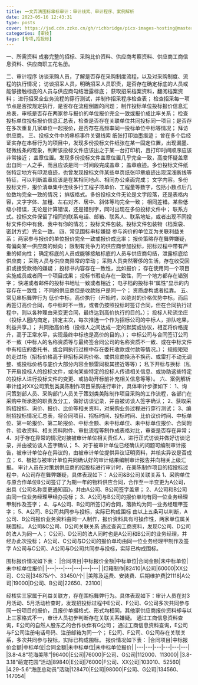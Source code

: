 ```yaml
---
title: 一文弄清围标串标审计：审计线索、审计程序、案例解析
date: 2023-05-16 12:43:31
type: posts
cover: https://jsd.cdn.zzko.cn/gh/richbridge/picx-images-hosting@master/thumbnail/audit.jpg
categories: [审技]
tags: [专项,招投标]
---
```


一、所需资料
成套完整的招标、采购比价资料、供应商考察资料、供应商工商信息资料、供应商职工花名册。

二、审计程序
访谈采购人员，了解是否存在采购制度流程，以及对采购制度、流程的执行情况；
访谈招采人员，明确招采人员职责，是否存在确定标底的人员或能够接触标底的人员与供应商勾结泄露标底；
获取招采档案资料，翻阅档案资料；
进行招采全业务流程的穿行测试，并制作招采程序检查表；
检查招采每一项节点是否按规定执行，是否存在流程倒置的问题；
制作投标单位投标报价信息汇总表，审核是否存在两家参与报价的单位报价完全一致或报价成比率关系；
检查投标单位投标报价信息汇总表，检查是否存在关联单位共同投标同一项目；是否存在多次重复几家单位一起报价，是否存在高频率同一投标单位中标等情况；
拜访供应商。
三、投标文件中的串标事件关键线索
纸张打印油墨痕迹；
曾在多个后经证实存在串标行为的项目中，发现多份投标文件纸张在某一固定位置，出现漏墨、轻微线条的现象，判断该投标文件应该出之于某一台打印机，且打印时间顺序应该非常接近；
盖章位置。发现多份投标文件盖章位置几乎完全一致，高度怀疑盖章出自同一人之手，而且应该是同一时间段完成盖章；
盖章痕迹。多份投标文件纸张特定地方有印泥痕迹，也曾发现投标文件某些单页纸张印章痕迹出现深浅断线等特征，可以判断盖章应该是在某相同地点、相同办公桌面完成；
文字内容。多份投标文件，报价清单集中连续多行工程子项单价、工程量等数字，包括小数点后几位数均完全一致的情况；
排版格式。多份投标文件无论是文字段落，还是表格内容，文字字体、加粗、左右对齐、居中、斜体等均完全一致；
相同差错。某些低级小错误，无论是计算错误，还是错别字，同时出现在多份投标文件中；
联系方式。投标文件保留了相同的联系电话、邮箱、联系人、联系地址，或者出现不同投标文件你中有我、我中有你的情况；
投标文件包装。投标文件包装物（档案袋、密封方式）完全一致。
四、常见围标串标嫌疑
参与询价的单位互为关联利益关系；
两家参与报价的单位报价完全一致或报价成比率；
报价策略存在舞弊嫌疑，有偏向某一供应商的倾向；
限制有竞争力的供应商参加投标，招标过程中带有严重的倾向性；
确定标底的人员或能够接触标底的人员与供应商勾结，泄露标底给供应商；
采购人员与供应商异常的举动；
采购人员突然奢侈的生活，存在收受回扣或接受款待的嫌疑；
投标书内容存在一致性，比如报价；
存在使用同一个项目实施成员或者同一个项目成果；
投标书瑕疵存在一致性，同一个地方都存在错别字；
快递或者邮件的投标书地址一致或者相近；
电子档的投标书“属性”显示的内容存在一致性；
不同的供应商但是收款账户是同一个；
资质虚构或者挂靠。
五、常见串标舞弊行为
低价中标，高价执行（开始时，以绝对的价格优势中标，而后再签订高价合同，与中标时不一致，或者仍按照投标时签订合同，但在合同执行过程中，则以各种理由来变更合同，最终达到高价执行的目的。）；
投标人轮流坐庄（投标人圈内商定，排定主次，每次推选一个作为招标公司的中标人，排队吃果，利益共享。）；
共同抬高价格（投标人之间达成一定的默契或协议，相互将价格提升，高于正常水平，实现最终中标也是高价的目的。）；
中标公司与合同签订公司不一致（中标人的名称资质等与最终签合同公司的名称资质不一致、或在中标文件中有相应的委托书、或合同执行过程中存在委托收款或付款等情况。）；
规规矩矩的走过场（招标价格高于非招标采购价格、或供应商换汤不换药、或雷打不动无调整、或投标价格与底价大部分内容金额雷同极其接近等等）；
私下开标与换标（私下开启投标人的投标文件，或向某些特定的投标人传递相关信息、或协助这些特定的投标人进行投标文件的变更、或协助开标前补充相关信息等等）。
六、案例解析
审计组对XX公司策划类美陈制作项目采购进行审计，具体审计步骤如下：
1、询问策划部人员、采购部门人员关于策划类美陈制作项目采购的工作流程，各部门在采购中所承担的职责及分工，做好访谈记录，并由被访谈人签字确认；
2、获取采购招投标、询价、报价、比价等相关资料，对采购业务过程进行穿行测试；
3、编制招投标情况汇总表，将合同项目、招标时间、投标时间、比价议价时间、中标单位、第一轮报价、第二轮报价、中标金额、未中标单位、未中标单位报价、合同附件、验收资料、相关资料附件、审批流程等制作成表格对比，审查是否存在异常；
4、对于存在异常的情况对接被审计单位相关责任人，进行正式访谈并做好访谈记录，并由被访谈人签字确认；
5、对于被审计单位已经确认的问题可编制审计报告，被审计单位存在异议的，由被审计单位提供异议证明资料，并核实异议是否成立；
6、根据与被审计单位共同确认好的审计结果编制审计报告并向相关上级汇报。
审计人员在对策划供应商的招投标进行审计时，在美陈制作项目的招投标过程中，A公司存在舞弊嫌疑，具体表现如下：
A公司&B公司关联关系
1、采购单位与原合作单位B公司签订了为期一年的物料供应合同，合作至一半变更为A公司，出具《公司名称变更通知函》，并由A公司、B公司签字盖章；
2、A公司和B公司由同一位业务经理甲经办投标；
3、A公司与B公司的报价单均有同一位业务经理甲制作及签字；
4、与A公司、B公司所签订的合同，落款均为同一业务经理甲签字；
5、A公司、B公司共同参与投标，实际已构成围标
由以上五条可以判断，A公司、B公司报价业务资料由同一人制作，报价资料具有可操作性，两家单位属关联围标。
A公司&C公司、D公司关联关系
通过查询工商资料，发现C公司、D公司的法人为同一人；
C公司、D公司的法人同时也是A公司和B公司的业务经理，并经办此次投标；
A公司、C公司与D公司的报价单均由同一位业务经理甲制作及签字
A公司与C公司、A公司与D公司共同参与投标，实际已构成围标。
[](https://img.richfan.site/audit/一文弄清围标串标审计：审计线索、审计程序、案例解析.webp)

围标报价情况如下表：
|合同项目|中标报价金额|中标单位|合同金额|未中标单位|未中标单位报价|
|---|---|---|---|---|---|
|灯箱制作|82410|A公司|60000|XX公司、C公司|34875/个、33450/个|
|美陈及运费、安装费、后期维护费|21118|A公司|19000|D公司、B公司|22650、23100|

经核实三家属于利益关联方，存在围标舞弊行为。具体表现如下：审计人员在对3月活动、5月活动检查时，发现招投标过程中E公司、F公司、G公司多次共同参与同一份项目的报价，且报价单据格式、形式均相同，其他家供应商报价资料却与以上三家格式不一，审计人员初步判断存在关联关系嫌疑。
通过工商信息资料查询，E公司的自然人股东乙的合作伙伴有G公司；
通过工商信息资料查询，E公司与F公司注册电话号码、注册邮箱为同一个；
E公司、F公司、G公司存在关联关系，多次共同参与投标，实际已构成围标。
报价情况如下表：
|合同项目|中标报价金额|中标单位|合同金额|未中标单位|未中标单位报价|
|---|---|---|---|---|---|
|3.8-4.8“花海美陈”|96400|E公司|76000|F公司、G公司|112000、113000|
|3.8-3.18“萌宠花园”活动|89840|E公司|76000|F公司、XX公司|103010、52560|
|4.29-5.6“海底总动员”活动|128470|E公司|98000|F公司、G公司|134560、147054|